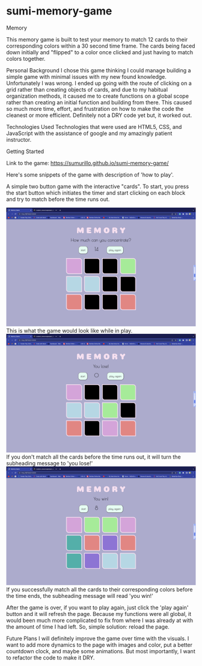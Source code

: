# sumi-memory-game

Memory

This memory game is built to test your memory to match 12 cards to their corresponding colors within a 30 second time frame. The cards being faced down initially and "flipped" to a color once clicked and just having to match colors together.

Personal Background
 I chose this game thinking I could manage building a simple game with minimal issues with my new found knowledge. Unfortunately I was wrong. 
I ended up going with the route of clicking on a grid rather than creating objects of cards, and due to my habitual organization methods, it caused me to create functions on a global scope rather than creating an initial function and building from there.
This caused so much more time, effort, and frustration on how to make the code the cleanest or more efficient. Definitely not a DRY code yet but, it worked out.

Technologies Used
Technologies that were used are HTML5, CSS, and JavaScript with the assistance of google and my amazingly patient instructor.

Getting Started

Link to the game: https://sumurillo.github.io/sumi-memory-game/

Here's some snippets of the game with description of 'how to play'.

A simple two button game with the interactive "cards". To start, you press the start button which initiates the timer and start clicking on each block and try to match before the time runs out. 

<img src="./images/inplay.png" width="600">
This is what the game would look like while in play.

<img src="./images/you lose.png" width="600">
If you don't match all the cards before the time runs out, it will turn the subheading message to 'you lose!'

<img src="./images/you win.png" width="600">
If you successfully match all the cards to their corresponding colors before the time ends, the subheading message will read 'you win!'

After the game is over, if you want to play again, just click the 'play again' button and it will refresh the page. Because my functions were all global, it would been much more complicated to fix from where I was already at with the amount of time I had left. So, simple solution: reload the page.

Future Plans
I will definitely improve the game over time with the visuals. I want to add more dynamics to the page with images and color, put a better countdown clock, and maybe some animations. But most importantly, I want to refactor the code to make it DRY.